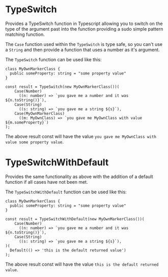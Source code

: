 # TypeSwitch
Provides a TypeSwitch function in Typescript allowing you to switch on the type of the argument past into the function providing a sudo simple pattern matching function.

The `Case` function used within the `TypeSwitch` is type safe, so you can't use a `String` and then provide a function that uses a number as it's argument. 

The `TypeSwitch` function can be used like this:

```
class MyOwnMarkerClass {
  public someProperty: string = "some property value"
}

const result = TypeSwitch(new MyOwnMarkerClass())(
    Case(Number)
      ((n: number) => `you gave me a number and it was ${n.toString()}`),
    Case(String)
      ((s: string) => `you gave me a string ${s}`),
    Case(MyOwnMarkerClass)
      ((m: MyOwnClass) => `you gave me MyOwnClass with value ${m.someProperty}`)
);
```
The above result const will have the value `you gave me MyOwnClass with value some property value`.

# TypeSwitchWithDefault
Provides the same functionality as above with the addition of a default function if all cases have not been met.

The `TypeSwitchWithDefault` function can be used like this:

```
class MyOwnMarkerClass {
  public someProperty: string = "some property value"
}

const result = TypeSwitchWithDefault(new MyOwnMarkerClass())(
    Case(Number)
      ((n: number) => `you gave me a number and it was ${n.toString()}`),
    Case(String)
      ((s: string) => `you gave me a string ${s}`),
)(
  Default(() => 'this is the default returned value')
);
```
The above result const will have the value `this is the default returned value`.

